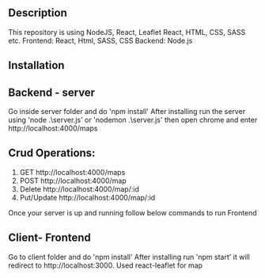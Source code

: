 ## Description

This repository is using NodeJS, React, Leaflet React, HTML, CSS, SASS etc.
Frontend: React, Html, SASS, CSS
Backend: Node.js

## Installation

## Backend - server
Go inside server folder and do 'npm install'
After installing  run the server using 'node .\server.js' or 'nodemon .\server.js' then open chrome and enter http://localhost:4000/maps

## Crud Operations:
1. GET http://localhost:4000/maps
2. POST http://localhost:4000/map
3. Delete http://localhost:4000/map/:id 
4. Put/Update http://localhost:4000/map/:id 

Once your server is up and running follow below commands to run Frontend

## Client- Frontend 
Go to client folder and do 'npm install'
After installing  run 'npm start' it will redirect to http://localhost:3000. 
Used react-leaflet for map
